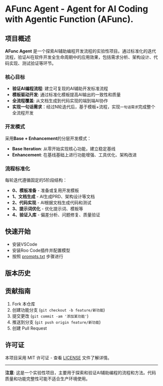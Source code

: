 # AFunc Agent - Agent for AI Coding with Agentic Function (AFunc).

## 项目概述

**AFunc Agent** 是一个探索AI辅助编程开发流程的实验性项目。通过标准化的迭代流程，验证AI在软件开发全生命周期中的应用效果，包括需求分析、架构设计、代码实现、测试验证等环节。

### 核心目标
- **验证AI编程流程**: 建立可复现的AI辅助开发标准流程
- **模板驱动开发**: 通过标准化模板提高AI输出的一致性和质量
- **全流程覆盖**: 从文档生成到代码实现的端到端AI协作
- **实现一句话需求**：经过N轮迭代后，基于模板+流程，实现`一句话需求`完成整个全流程开发

### 开发模式
采用**Base + Enhancement**的分层开发模式：
- **Base Iteration**: 从零开始实现核心功能，建立稳定基线
- **Enhancement**: 在基线基础上进行功能增强、工具优化、架构改进

### 流程标准化
每轮迭代遵循固定的5阶段结构：
- **0、模板准备** - 准备或复用开发模板
- **1、文档生成** - AI生成PRD、架构设计等文档  
- **2、代码实现** - AI根据文档生成代码和测试
- **3、提示词优化** - 优化提示词、模板等
- **4、验证入库** - 偏差分析、问题修复、质量验证

## 快速开始
- 安装VSCode
- 安装Roo Code插件并配置模型
- 按照 [prompts.txt](prompts.txt) 步骤进行


## 版本历史

## 贡献指南

1. Fork 本仓库
2. 创建功能分支 (`git checkout -b feature/新功能`)
3. 提交更改 (`git commit -am '添加某功能'`)
4. 推送到分支 (`git push origin feature/新功能`)
5. 创建 Pull Request

## 许可证

本项目采用 MIT 许可证 - 查看 [LICENSE](LICENSE) 文件了解详情。

---

**注意**: 这是一个实验性项目，主要用于探索和验证AI辅助编程的流程和方法。代码质量和功能完整性可能不适合生产环境使用。